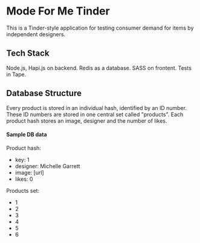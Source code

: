 # Mode For Me Tinder

This is a Tinder-style application for testing consumer demand for items by independent designers.

## Tech Stack

Node.js, Hapi.js on backend. Redis as a database. SASS on frontent. Tests in Tape.

## Database Structure

Every product is stored in an individual hash, identified by an ID number. These ID numbers are stored in one central set called "products". Each product hash stores an image, designer and the number of likes.

#### Sample DB data

Product hash:
- key: 1
- designer: Michelle Garrett
- image: [url]
- likes: 0

Products set:
- 1
- 2
- 3
- 4
- 5
- 6
